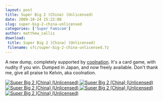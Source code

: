 ```yaml
---
layout: post
title: Super Big 2 (China) (Unlicensed)
date: 2009-10-24 15:22:08
slug: super-big-2-china-unlicensed
categories: ['Super Famicom']
author: matthew_callis
download:
 title: Super Big 2 (China) (Unlicensed)
 filename: sfc/super-big-2-china-unlicensed.7z
---
```


A new dump, completely supported by [coolnation](http://forums.no-intro.org/memberlist.php?mode=viewprofile&u=1123). It's a card game, with nudity if you win. Dumped in Japan, and now freely available. Don't thank me, give all praise to Kelvin, aka coolnation.

[
![Super Big 2 (China) (Unlicensed)](https://snes.in/screenshots/super-big-2/super-big-2.0.png "Super Big 2 (China) (Unlicensed)")
![Super Big 2 (China) (Unlicensed)](https://snes.in/screenshots/super-big-2/super-big-2.1.png "Super Big 2 (China) (Unlicensed)")
![Super Big 2 (China) (Unlicensed)](https://snes.in/screenshots/super-big-2/super-big-2.2.png "Super Big 2 (China) (Unlicensed)")
![Super Big 2 (China) (Unlicensed)](https://snes.in/screenshots/super-big-2/super-big-2.3.png "Super Big 2 (China) (Unlicensed)")
![Super Big 2 (China) (Unlicensed)](https://snes.in/screenshots/super-big-2/super-big-2.4.png "Super Big 2 (China) (Unlicensed)")
](http://superfamicom.org/info/super-big-2/ "Super Big 2 (China) (Unlicensed)")
